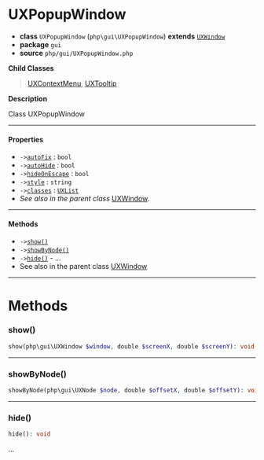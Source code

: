 # UXPopupWindow

- **class** `UXPopupWindow` (`php\gui\UXPopupWindow`) **extends** [`UXWindow`](https://github.com/VenityStudio/android/tree/master/jphp-android-ext/api-docs/classes/php/gui/UXWindow.md)
- **package** `gui`
- **source** `php/gui/UXPopupWindow.php`

**Child Classes**

> [UXContextMenu](https://github.com/VenityStudio/android/tree/master/jphp-android-ext/api-docs/classes/php/gui/UXContextMenu.md), [UXTooltip](https://github.com/VenityStudio/android/tree/master/jphp-android-ext/api-docs/classes/php/gui/UXTooltip.md)

**Description**

Class UXPopupWindow

---

#### Properties

- `->`[`autoFix`](#prop-autofix) : `bool`
- `->`[`autoHide`](#prop-autohide) : `bool`
- `->`[`hideOnEscape`](#prop-hideonescape) : `bool`
- `->`[`style`](#prop-style) : `string`
- `->`[`classes`](#prop-classes) : [`UXList`](https://github.com/VenityStudio/android/tree/master/jphp-android-ext/api-docs/classes/php/gui/UXList.md)
- *See also in the parent class* [UXWindow](https://github.com/VenityStudio/android/tree/master/jphp-android-ext/api-docs/classes/php/gui/UXWindow.md).

---

#### Methods

- `->`[`show()`](#method-show)
- `->`[`showByNode()`](#method-showbynode)
- `->`[`hide()`](#method-hide) - _..._
- See also in the parent class [UXWindow](https://github.com/VenityStudio/android/tree/master/jphp-android-ext/api-docs/classes/php/gui/UXWindow.md)

---
# Methods

<a name="method-show"></a>

### show()
```php
show(php\gui\UXWindow $window, double $screenX, double $screenY): void
```

---

<a name="method-showbynode"></a>

### showByNode()
```php
showByNode(php\gui\UXNode $node, double $offsetX, double $offsetY): void
```

---

<a name="method-hide"></a>

### hide()
```php
hide(): void
```
...